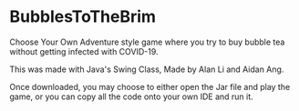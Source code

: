 # BubblesToTheBrim
Choose Your Own Adventure style game where you try to buy bubble tea without getting infected with COVID-19.

This was made with Java's Swing Class, Made by Alan Li and Aidan Ang.

Once downloaded, you may choose to either open  the Jar file and play the game, or you can copy all the code onto your own IDE and run it.
